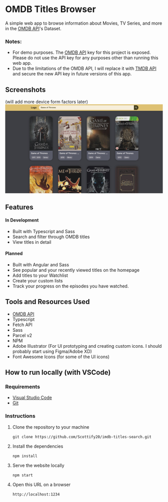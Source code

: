 # OMDB Titles Browser
A simple web app to browse information about Movies, TV Series, and more in the [OMDB API](https://www.omdbapi.com/ "OMDB API's Website")'s Dataset.

### Notes:
* For demo purposes. The [OMDB API](https://www.omdbapi.com/ "OMDB API's Website")
 key for this project is exposed. Please do not use the API key for any purposes other than running this web app.
* Due to the limitations of the OMDB API, I will replace it with [TMDB API](https://developer.themoviedb.org/docs/getting-started "TMDB API Section") and secure the new API key in future versions of this app.

## Screenshots
(will add more device form factors later)
![screenshot preview](/assets/screenshots/temp-screenshot.jpg "screenshot preview")

## Features
#### In Development
* Built with Typescript and Sass
* Search and filter through OMDB titles
* View titles in detail

#### Planned
* Built with Angular and Sass
* See popular and your recently viewed titles on the homepage
* Add titles to your Watchlist
* Create your custom lists
* Track your progress on the episodes you have watched.

## Tools and Resources Used
* [OMDB API](https://www.omdbapi.com/ "OMDB API's Website")
* Typescript
* Fetch API
* Sass
* Parcel v2
* NPM
* Adobe Illustrator (For UI prototyping and creating custom icons. I should probably start using Figma/Adobe XD)
* Font Awesome Icons (for some of the UI icons)

## How to run locally (with VSCode)
### Requirements
* [Visual Studio Code](https://code.visualstudio.com/ "VS Code's Homepage")
* [Git](https://git-scm.com/downloads "Git Downloads Section")
### Instructions
1. Clone the repository to your machine
   ```
   git clone https://github.com/Scottify20/imdb-titles-search.git
   ```
2. Install the dependencies
   ```
   npm install
   ```
3. Serve the website locally
   ```
   npm start
   ```
4. Open this URL on a browser
   ```
   http://localhost:1234
   ```
